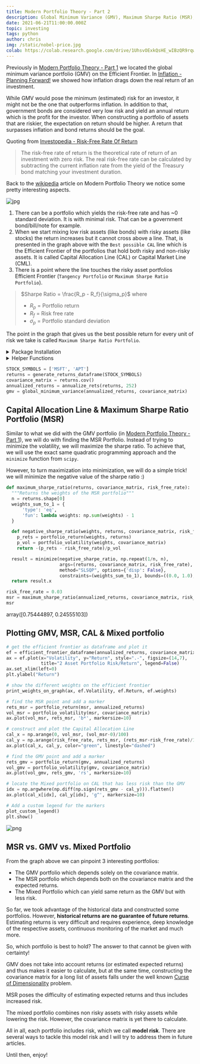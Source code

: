 ```yaml
---
title: Modern Portfolio Theory - Part 2
description: Global Minimum Variance (GMV), Maximum Sharpe Ratio (MSR), Capital Allocation Line (Cal) and the mixed portfolio. 
date: 2021-06-21T11:00:00.000Z
topic: investing
tags: python
author: chris
img: /static/nobel-price.jpg
colab: https://colab.research.google.com/drive/1UhsvOExkQsHE_wIBzQR9rqwcKUSI_FZr?usp=sharing
---
```


Previously in [Modern Portfolio Theory - Part 1](/post/modern-portfolio-theory) we located the global minimum variance portfolio (GMV) on the Efficient Frontier. In [Inflation - Planning Forward!](/post/inflation-planning-future-cash-flows) we showed how inflation drags down the real return of an investment. 

While GMV would pose the minimum (estimated) risk for an investor, it might not be the one that outperforms inflation. In addition to that, government bonds are considered very low risk and yield an annual return which is the profit for the investor. When constructing a portfolio of assets that are riskier, the expectation on return should be higher. A return that surpasses inflation and bond returns should be the goal.

Quoting from [Investopedia - Risk-Free Rate Of Return](https://www.investopedia.com/terms/r/risk-freerate.asp)

> The risk-free rate of return is the theoretical rate of return of an investment with zero risk. The real risk-free rate can be calculated by subtracting the current inflation rate from the yield of the Treasury bond matching your investment duration.

Back to the [wikipedia](https://en.wikipedia.org/wiki/Modern_portfolio_theory) article on Modern Portfolio Theory we notice some pretty interesting aspects. 

![jpg](https://upload.wikimedia.org/wikipedia/commons/e/e1/Markowitz_frontier.jpg)

1. There can be a portfolio which yields the risk-free rate and has ~0 standard deviation. It is with minimal risk. That can be a government bond/bill/note for example.
2. When we start mixing low risk assets (like bonds) with risky assets (like stocks) the return increases but it cannot cross above a line. That, is presented in the graph above with the `Best possible CAL` line which is the Efficient Frontier of the portfolios that hold both risky and non-risky assets. It is called Capital Allocation Line (CAL) or Capital Market Line (CML).
3. There is a point where the line touches the risky asset portfolios Efficient Frontier (`Tangency Portfolio` or `Maximum Sharpe Ratio Portfolio`).

> $Sharpe Ratio = \frac{R_p - R_f}{\sigma_p}$ where 
> * $R_p$ = Portfolio return
> * $R_f$ = Risk free rate
> * $\sigma_p$ = Portfolio standard deviation

The point in the graph that gives us the best possible return for every unit of risk we take is called `Maximum Sharpe Ratio Portfolio`.


<details><summary>Package Installation</summary>
<p>

```python
%%capture
%pip install yahoofinancials
from yahoofinancials import YahooFinancials
import pandas as pd
import matplotlib
import matplotlib.lines as mlines
import matplotlib.pyplot as plt
import dateutil.parser
import numpy as np
from scipy.optimize import minimize
```

</p>
</details>

<details><summary>Helper Functions</summary>
<p>

```python
def retrieve_stock_data(symbol, start, end):
    """Fetches daily stock prices from Yahoo Finance"""
    json = YahooFinancials(symbol).get_historical_price_data(start, end, "daily")
    df = pd.DataFrame(columns=["adjclose"])
    for row in json[symbol]["prices"]:
        d = dateutil.parser.isoparse(row["formatted_date"])
        df.loc[d] = [row["adjclose"]]
    df.index.name = "date"
    return df

def arithmetic_returns(S):
    """Returns the arithmetic returns. (price_today - price_yesterday)/price_yesterday"""
    return S.pct_change().dropna()

def annualize_rets(r, periods_per_year):
    compounded_growth = (1+r).prod()
    n_periods = r.shape[0]
    return compounded_growth**(periods_per_year/n_periods)-1

def portfolio_return(weights, returns):
    return weights.T @ returns

def portfolio_volatility(weights, covariance_matrix):
    return (weights.T @ covariance_matrix @ weights)**0.5

def generate_returns_dataframe(symbols_list, d_from="2020-01-01", d_to="2021-01-01"):
    """Generates a DataFrame with daily returns for a list of Symbols."""
    returns = pd.DataFrame()
    for symbol in symbols_list:
        stock_prices = retrieve_stock_data(symbol, d_from, d_to)
        rets = arithmetic_returns(stock_prices).dropna()
        rets.columns = [symbol]

        if returns.empty:
            returns = rets
        else:
            returns = returns.merge(rets, left_index=True, right_index=True)
    return returns

def global_minimum_variance(returns, covariance_matrix):
  """Returns the weights of the GMV portfolio"""
  n = returns.shape[0]
  weights_sum_to_1 = {
      'type': 'eq',
      'fun': lambda weights: np.sum(weights) - 1
  }
  result = minimize(portfolio_volatility, np.repeat(1/n, n), args=(covariance_matrix, ),
                    method="SLSQP", options={'disp': False},
                    constraints=(weights_sum_to_1), bounds=((0.0, 1.0),)*n)
  return result.x

def efficient_frontier_dataframe(annualized_returns, covariance_matrix): 
  # first we construct 10 pairs of weights like [(0.1,0.9), (0.2,0.8) ...]
  weights = [np.array([w, 1-w]) for w in np.linspace(0, 1, 10)]

  # then we calculate the return of the portfolio for each pair of weights
  portfolio_returns = [portfolio_return(w, annualized_returns) for w in weights]

  # and the volatility of the portfolio for each pair of weights
  vols = [portfolio_volatility(w, covariance_matrix) for w in weights]

  return pd.DataFrame({
      "Return": portfolio_returns, 
      "Volatility": vols,
      "weights": weights
  })

def print_weights_on_graph(ax, x, y, val):
  """Adds the weight on the efficient frontier"""
  a = pd.concat({'x': x, 'y': y, 'val': val}, axis=1)
  for i, point in a.iterrows():
    prettified_p = f"({round(point['val'][0], 2)},{round(point['val'][1], 2)})"
    ax.text(point['x'], point['y'], prettified_p)

def plot_custom_legend():
  """Adds a custom legend for the different points on the graph"""
  blue_star = mlines.Line2D([], [], color='blue', marker='*', linestyle='None',
                            markersize=10, label=f"MSR")
  red_square = mlines.Line2D([], [], color='red', marker='s', linestyle='None',
                            markersize=10, label=f"GMV")
  purple_triangle = mlines.Line2D([], [], color='green', marker='^', linestyle='None',
                            markersize=10, label=f"Mix")

  plt.legend(handles=[blue_star, red_square, purple_triangle])
```

</p>
</details>

```python
STOCK_SYMBOLS = ['MSFT', 'APT']
returns = generate_returns_dataframe(STOCK_SYMBOLS)
covariance_matrix = returns.cov()
annualized_returns = annualize_rets(returns, 252)
gmv = global_minimum_variance(annualized_returns, covariance_matrix)
```

## Capital Allocation Line & Maximum Sharpe Ratio Portfolio (MSR)

Similar to what we did with the GMV portfolio (in [Modern Portfolio Theory - Part 1](/post/modern-portfolio-theory)), we will do with finding the MSR Portfolio. Instead of trying to minimize the volatility, we will maximize the sharpe ratio. To achieve that, we will use the exact same quadratic programming approach and the `minimize` function from `scipy`.

However, to turn maximization into minimization, we will do a simple trick! we will minimize the negative value of the sharpe ratio :) 


```python
def maximum_sharpe_ratio(returns, covariance_matrix, risk_free_rate):
  """Returns the weights of the MSR portfolio"""
  n = returns.shape[0]
  weights_sum_to_1 = {
      'type': 'eq',
      'fun': lambda weights: np.sum(weights) - 1
  }

  def negative_sharpe_ratio(weights, returns, covariance_matrix, risk_free_rate):
    p_rets = portfolio_return(weights, returns)
    p_vol = portfolio_volatility(weights, covariance_matrix)
    return -(p_rets - risk_free_rate)/p_vol

  result = minimize(negative_sharpe_ratio, np.repeat(1/n, n),
                    args=(returns, covariance_matrix, risk_free_rate),
                    method="SLSQP", options={'disp': False},
                    constraints=(weights_sum_to_1), bounds=((0.0, 1.0),)*n)
  return result.x
```


```python
risk_free_rate = 0.03
msr = maximum_sharpe_ratio(annualized_returns, covariance_matrix, risk_free_rate)
msr
```
  array([0.75444897, 0.24555103])

## Plotting GMV, MSR, CAL & Mixed portfolio

```python
# get the efficient frontier as dataframe and plot it
ef = efficient_frontier_dataframe(annualized_returns, covariance_matrix)
ax = ef.plot(x="Volatility", y="Return", style=".-", figsize=(14,7),
             title="2 Asset Portfolio Risk/Return", legend=False)
ax.set_xlim(left=0)
plt.ylabel("Return")

# show the different weights on the efficient frontier
print_weights_on_graph(ax, ef.Volatility, ef.Return, ef.weights)

# find the MSR point and add a marker
rets_msr = portfolio_return(msr, annualized_returns)
vol_msr = portfolio_volatility(msr, covariance_matrix)
ax.plot(vol_msr, rets_msr, 'b*', markersize=10)

# construct and plot the Capital Allocation Line
cal_x = np.arange(0, vol_msr, (vol_msr-0)/100)
cal_y = np.arange(risk_free_rate, rets_msr, (rets_msr-risk_free_rate)/100)
ax.plot(cal_x, cal_y, color="green", linestyle="dashed")

# find the GMV point and add a marker
rets_gmv = portfolio_return(gmv, annualized_returns)
vol_gmv = portfolio_volatility(gmv, covariance_matrix)
ax.plot(vol_gmv, rets_gmv, 'rs', markersize=10)

# locate the Mixed portfolio on CAL that has less risk than the GMV
idx = np.argwhere(np.diff(np.sign(rets_gmv - cal_y))).flatten()
ax.plot(cal_x[idx], cal_y[idx], 'g^', markersize=10)

# Add a custom legend for the markers
plot_custom_legend()
plt.show()
```

![png](modern-portfolio-theory-gmv-msr-mixed/modern-portfolio-theory-gmv-msr-mixed-8-0.png)
    

## MSR vs. GMV vs. Mixed Portfolio

From the graph above we can pinpoint 3 interesting portfolios:

* The GMV portfolio which depends solely on the covariance matrix.
* The MSR portfolio which depends both on the covariance matrix and the expected returns.
* The Mixed Portfolio which can yield same return as the GMV but with less risk.

So far, we took advantage of the historical data and constructed some portfolios. However, **historical returns are no guarantee of future returns**. Estimating returns is very difficult and requires experience, deep knowledge of the respective assets, continuous monitoring of the market and much more.

So, which portfolio is best to hold? The answer to that cannot be given with certainty!

GMV does not take into account returns (or estimated expected returns) and thus makes it easier to calculate, but at the same time, constructing the covariance matrix for a long list of assets falls under the well known [Curse of Dimensionality](https://en.wikipedia.org/wiki/Curse_of_dimensionality) problem.

MSR poses the difficulty of estimating expected returns and thus includes increased risk.

The mixed portfolio combines non risky assets with risky assets while lowering the risk. However, the covariance matrix is yet there to calculate.

All in all, each portfolio includes risk, which we call **model risk**. There are several ways to tackle this model risk and I will try to address them in future articles.

Until then, enjoy!
